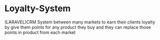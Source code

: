 # Loyalty-System
(LARAVEL)CRM System between many markets to earn their clients loyalty by give them points for any product they buy and they can replace those points in product from each market
